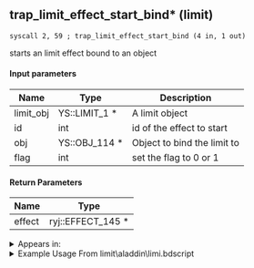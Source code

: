 ## trap_limit_effect_start_bind* (limit)

`syscall 2, 59 ; trap_limit_effect_start_bind (4 in, 1 out)`

starts an limit effect bound to an object

#### Input parameters
| Name | Type | Description
|------|------|------------
| limit_obj   | YS::LIMIT_1 *   | A limit object
| id   | int   | id of the effect to start
| obj   | YS::OBJ_114 *   | Object to bind the limit to
| flag   | int   | set the flag to 0 or 1


#### Return Parameters
| Name | Type
|------|-----
| effect   | ryj::EFFECT_145 *   


<details>
	<summary>Appears in:</summary>
| filename | Entity (obj)
|----------|-------------
| limit\aladdin\limi.bdscript       |           
| limit\beast\limi.bdscript       |           
| limit\donald\limi.bdscript       |           
| limit\donald2\limi.bdscript       |           
| limit\donald2_wi\limi.bdscript       |           
| limit\donald_wi\limi.bdscript       |           
| limit\goofy\limi.bdscript       |           
| limit\goofy2\limi.bdscript       |           
| limit\goofy2_wi\limi.bdscript       |           
| limit\goofy_wi\limi.bdscript       |           
| limit\jack\limi.bdscript       |           
| limit\sparrow\limi.bdscript       |           
| limit\tron\limi.bdscript       |           

</details>

<details>
	<summary>Example Usage From limit\aladdin\limi.bdscript</summary>
```
L1405:
 popToSp 4
 popToSp 0
 pushFromFSpVal 28
 eqz 
 jz L1564
 pushFromPSpVal 0
 pushFromPWp W0
 fetchValue 0
 pushImm 6
 pushFromFSp 4
 pushImm 1
 syscall 2, 59 ; trap_limit_effect_start_bind (4 in, 1 out)
 memcpy 0
 pushFromPSpVal 0
 pushImm 4
 add 
 pushFromPWp W0
 fetchValue 0
 pushImm 7
 pushFromFSp 4
 pushImm 1
 syscall 2, 59 ; trap_limit_effect_start_bind (4 in, 1 out)
 memcpy 0
 pushFromPSpVal 0
 pushImm 8
 add 
 pushFromPWp W0
 fetchValue 0
 pushImm 8
 pushFromFSp 4
 pushImm 1
 syscall 2, 59 ; trap_limit_effect_start_bind (4 in, 1 out)
 memcpy 0
 pushFromPSpVal 0
 pushImm 12
 add 
 pushFromPWp W0
 fetchValue 0
 pushImm 9
 pushFromFSp 4
 pushImm 1
 syscall 2, 59 ; trap_limit_effect_start_bind (4 in, 1 out)
 memcpy 0
 pushFromPSpVal 0
 pushImm 16
 add 
 pushFromPWp W0
 fetchValue 0
 pushImm 10
 pushFromFSp 4
 pushImm 1
 syscall 2, 59 ; trap_limit_effect_start_bind (4 in, 1 out)
 memcpy 0
 pushFromPSpVal 0
 pushImm 20
 add 
 pushFromPWp W0
 fetchValue 0
 pushImm 11
 pushFromFSp 4
 pushImm 1
 syscall 2, 59 ; trap_limit_effect_start_bind (4 in, 1 out)
 memcpy 0
 pushFromPSpVal 0
 pushImm 24
 add 
 pushFromPWp W0
 fetchValue 0
 pushImm 12
 pushFromFSp 4
 pushImm 1
 syscall 2, 59 ; trap_limit_effect_start_bind (4 in, 1 out)
 memcpy 0
 pushImm 1
 popToSpVal 28
 jmp L1564
```
</details>

